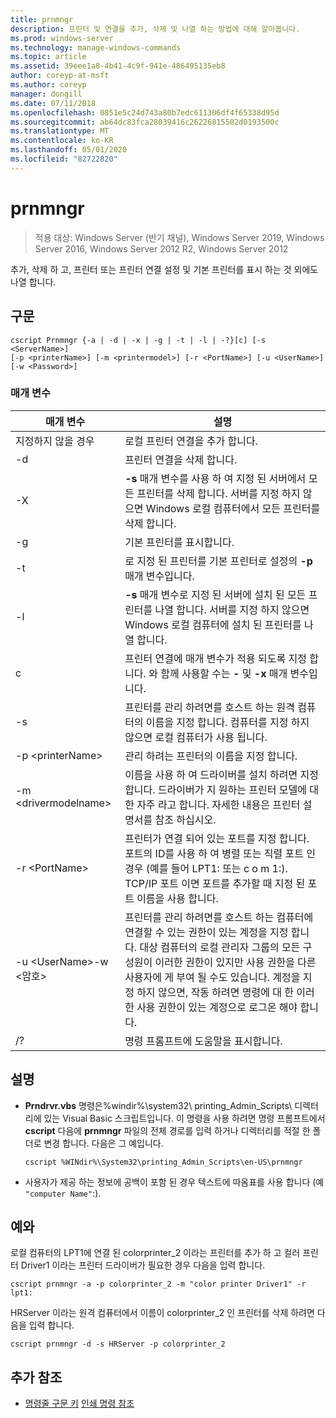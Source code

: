 ```yaml
---
title: prnmngr
description: 프린터 및 연결을 추가, 삭제 및 나열 하는 방법에 대해 알아봅니다.
ms.prod: windows-server
ms.technology: manage-windows-commands
ms.topic: article
ms.assetid: 39eee1a8-4b41-4c9f-941e-486495135eb8
author: coreyp-at-msft
ms.author: coreyp
manager: dongill
ms.date: 07/11/2018
ms.openlocfilehash: 0851e5c24d743a80b7edc611306df4f65338d95d
ms.sourcegitcommit: ab64dc83fca28039416c26226815502d0193500c
ms.translationtype: MT
ms.contentlocale: ko-KR
ms.lasthandoff: 05/01/2020
ms.locfileid: "82722820"
---
```

# <a name="prnmngr"></a>prnmngr

> 적용 대상: Windows Server (반기 채널), Windows Server 2019, Windows Server 2016, Windows Server 2012 R2, Windows Server 2012

추가, 삭제 하 고, 프린터 또는 프린터 연결 설정 및 기본 프린터를 표시 하는 것 외에도 나열 합니다.

## <a name="syntax"></a>구문
```
cscript Prnmngr {-a | -d | -x | -g | -t | -l | -?}[c] [-s <ServerName>] 
[-p <printerName>] [-m <printermodel>] [-r <PortName>] [-u <UserName>] 
[-w <Password>]
```

### <a name="parameters"></a>매개 변수

|           매개 변수           |                                                                                                                                                                                        설명                                                                                                                                                                                        |
|-------------------------------|-------------------------------------------------------------------------------------------------------------------------------------------------------------------------------------------------------------------------------------------------------------------------------------------------------------------------------------------------------------------------------------------|
|              지정하지 않을 경우               |                                                                                                                                                                             로컬 프린터 연결을 추가 합니다.                                                                                                                                                                              |
|              -d               |                                                                                                                                                                               프린터 연결을 삭제 합니다.                                                                                                                                                                               |
|              -X               |                                                                                                               **-s** 매개 변수를 사용 하 여 지정 된 서버에서 모든 프린터를 삭제 합니다. 서버를 지정 하지 않으면 Windows 로컬 컴퓨터에서 모든 프린터를 삭제 합니다.                                                                                                               |
|              -g               |                                                                                                                                                                               기본 프린터를 표시합니다.                                                                                                                                                                               |
|              -t               |                                                                                                                                                        로 지정 된 프린터를 기본 프린터로 설정의 **-p** 매개 변수입니다.                                                                                                                                                         |
|              -l               |                                                                                                         **-s** 매개 변수로 지정 된 서버에 설치 된 모든 프린터를 나열 합니다. 서버를 지정 하지 않으면 Windows 로컬 컴퓨터에 설치 된 프린터를 나열 합니다.                                                                                                         |
|               c               |                                                                                                                                      프린터 연결에 매개 변수가 적용 되도록 지정 합니다. 와 함께 사용할 수는 **-** 및 **-x** 매개 변수입니다.                                                                                                                                      |
|        -s<ServerName>        |                                                                                                                  프린터를 관리 하려면를 호스트 하는 원격 컴퓨터의 이름을 지정 합니다. 컴퓨터를 지정 하지 않으면 로컬 컴퓨터가 사용 됩니다.                                                                                                                  |
|       -p \<printerName>       |                                                                                                                                                                관리 하려는 프린터의 이름을 지정 합니다.                                                                                                                                                                 |
|     -m \<drivermodelname>     |                                                                                                          이름을 사용 하 여 드라이버를 설치 하려면 지정 합니다. 드라이버가 지 원하는 프린터 모델에 대 한 자주 라고 합니다. 자세한 내용은 프린터 설명서를 참조 하십시오.                                                                                                           |
|        -r \<PortName>         |                                                                         프린터가 연결 되어 있는 포트를 지정 합니다. 포트의 ID를 사용 하 여 병렬 또는 직렬 포트 인 경우 (예를 들어 LPT1: 또는 c o m 1:). TCP/IP 포트 이면 포트를 추가할 때 지정 된 포트 이름을 사용 합니다.                                                                          |
| -u \<UserName>-w \<암호> | 프린터를 관리 하려면를 호스트 하는 컴퓨터에 연결할 수 있는 권한이 있는 계정을 지정 합니다. 대상 컴퓨터의 로컬 관리자 그룹의 모든 구성원이 이러한 권한이 있지만 사용 권한을 다른 사용자에 게 부여 될 수도 있습니다. 계정을 지정 하지 않으면, 작동 하려면 명령에 대 한 이러한 사용 권한이 있는 계정으로 로그온 해야 합니다. |
|              /?               |                                                                                                                                                                           명령 프롬프트에 도움말을 표시합니다.                                                                                                                                                                            |

## <a name="remarks"></a>설명
-   **Prndrvr.vbs** 명령은%windir%\system32\ printing_Admin_Scripts\\ <language> 디렉터리에 있는 Visual Basic 스크립트입니다. 이 명령을 사용 하려면 명령 프롬프트에서 **cscript** 다음에 **prnmngr** 파일의 전체 경로를 입력 하거나 디렉터리를 적절 한 폴더로 변경 합니다. 다음은 그 예입니다. 
    ```
    cscript %WINdir%\System32\printing_Admin_Scripts\en-US\prnmngr
    ```
-   사용자가 제공 하는 정보에 공백이 포함 된 경우 텍스트에 따옴표를 사용 합니다 (예 `"computer Name"`:).

## <a name="examples"></a><a name="BKMK_examples"></a>예와
로컬 컴퓨터의 LPT1에 연결 된 colorprinter_2 이라는 프린터를 추가 하 고 컬러 프린터 Driver1 이라는 프린터 드라이버가 필요한 경우 다음을 입력 합니다.
```
cscript prnmngr -a -p colorprinter_2 -m "color printer Driver1" -r lpt1:
```
HRServer 이라는 원격 컴퓨터에서 이름이 colorprinter_2 인 프린터를 삭제 하려면 다음을 입력 합니다.
```
cscript prnmngr -d -s HRServer -p colorprinter_2 
```

## <a name="additional-references"></a>추가 참조
- [명령줄 구문 키](command-line-syntax-key.md)
[인쇄 명령 참조](print-command-reference.md)

